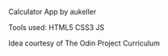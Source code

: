 Calculator App by aukeller

Tools used: HTML5
CSS3
JS

Idea courtesy of The Odin Project Curriculum
